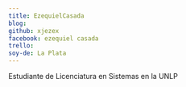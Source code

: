 ```yaml
---
title: EzequielCasada
blog: 
github: xjezex
facebook: ezequiel casada
trello: 
soy-de: La Plata
---
```


Estudiante de Licenciatura en Sistemas en la UNLP
